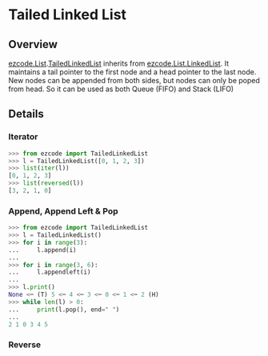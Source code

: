 # Tailed Linked List
## Overview

[ezcode.List](../../src/ezcode/List/__init__.py).[TailedLinkedList](../../src/ezcode/List/TailedLinkedList.py#L9) inherits from [ezcode.List.LinkedList](../../src/ezcode/List/LinkedList.py#L10). It maintains a tail pointer to the first node and a head pointer to the last node. New nodes can be appended from both sides, but nodes can only be poped from head. So it can be used as both Queue (FIFO) and Stack (LIFO)  

## Details
### Iterator
```python
>>> from ezcode import TailedLinkedList
>>> l = TailedLinkedList([0, 1, 2, 3])
>>> list(iter(l))
[0, 1, 2, 3]
>>> list(reversed(l))
[3, 2, 1, 0]
```
### Append, Append Left & Pop
```python
>>> from ezcode import TailedLinkedList
>>> l = TailedLinkedList()
>>> for i in range(3):
...     l.append(i)
... 
>>> for i in range(3, 6):
...     l.appendleft(i)
... 
>>> l.print()
None <─ (T) 5 <─ 4 <─ 3 <─ 0 <─ 1 <─ 2 (H)
>>> while len(l) > 0:
...     print(l.pop(), end=" ")
... 
2 1 0 3 4 5
```
### Reverse